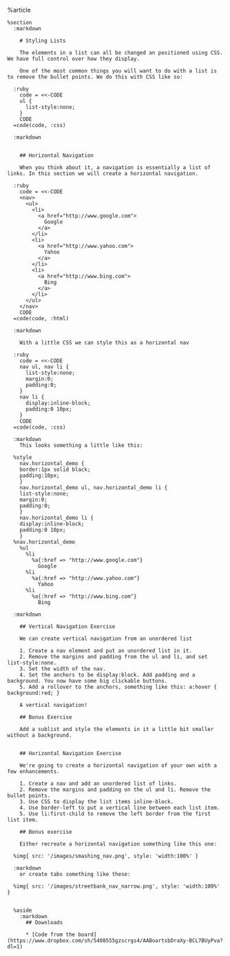 %article
  
    %section
      :markdown
  
        # Styling Lists
  
        The elements in a list can all be changed an positioned using CSS. We have full control over how they display.
  
        One of the most common things you will want to do with a list is to remove the bullet points. We do this with CSS like so:
  
      :ruby
        code = <<-CODE
        ul {
          list-style:none;
        }
        CODE
      =code(code, :css)
  
      :markdown
  
  
        ## Horizontal Navigation
  
        When you think about it, a navigation is essentially a list of links. In this section we will create a horizontal navigation.
  
      :ruby
        code = <<-CODE
        <nav>
          <ul>
            <li>
              <a href="http://www.google.com">
                Google
              </a>
            </li>
            <li>
              <a href="http://www.yahoo.com">
                Yahoo
              </a>
            </li>
            <li>
              <a href="http://www.bing.com">
                Bing
              </a>
            </li>
          </ul>
        </nav>
        CODE
      =code(code, :html)
  
      :markdown
  
        With a little CSS we can style this as a horizontal nav
  
      :ruby
        code = <<-CODE
        nav ul, nav li {
          list-style:none;
          margin:0;
          padding:0;
        }
        nav li {
          display:inline-block;
          padding:0 10px;
        }
        CODE
      =code(code, :css)
  
      :markdown
        This looks something a little like this:
  
      %style
        nav.horizontal_demo {
        border:1px solid black;
        padding:10px;
        }
        nav.horizontal_demo ul, nav.horizontal_demo li {
        list-style:none;
        margin:0;
        padding:0;
        }
        nav.horizontal_demo li {
        display:inline-block;
        padding:0 10px;
        }
      %nav.horizontal_demo
        %ul
          %li
            %a{:href => "http://www.google.com"}
              Google
          %li
            %a{:href => "http://www.yahoo.com"}
              Yahoo
          %li
            %a{:href => "http://www.bing.com"}
              Bing
  
      :markdown
  
        ## Vertical Navigation Exercise
  
        We can create vertical navigation from an unordered list
  
        1. Create a nav element and put an unordered list in it.
        2. Remove the margins and padding from the ul and li, and set list-style:none.
        3. Set the width of the nav.
        4. Set the anchors to be display:block. Add padding and a background. You now have some big clickable buttons.
        5. Add a rollover to the anchors, something like this: a:hover { background:red; }
  
        A vertical navigation!
  
        ## Bonus Exercise
  
        Add a sublist and style the elements in it a little bit smaller without a background.
  
  
        ## Horizontal Navigation Exercise
  
        We're going to create a horizontal navigation of your own with a few enhancements.
  
        1. Create a nav and add an unordered list of links.
        2. Remove the margins and padding on the ul and li. Remove the bullet points.
        3. Use CSS to display the list items inline-block.
        4. Use border-left to put a vertical line between each list item.
        5. Use li:first-child to remove the left border from the first list item.
  
        ## Bonus exercise
  
        Either recreate a horizontal navigation something like this one:
  
      %img{ src: '/images/smashing_nav.png', style: 'width:100%' }
  
      :markdown
        or create tabs something like these:
  
      %img{ src: '/images/streetbank_nav_narrow.png', style: 'width:100%' }
  
  
      %aside
        :markdown
          ## Downloads
  
          * [Code from the board](https://www.dropbox.com/sh/5408555gzscrgs4/AABoartsbDraXy-BCL7BUyPva?dl=1)
  